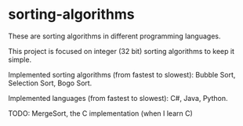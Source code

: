 # sorting-algorithms

These are sorting algorithms in different programming languages.

This project is focused on integer (32 bit) sorting algorithms to keep it simple.

Implemented sorting algorithms (from fastest to slowest): Bubble Sort, Selection Sort, Bogo Sort.

Implemented languages (from fastest to slowest): C#, Java, Python.

TODO: MergeSort, the C implementation (when I learn C)
